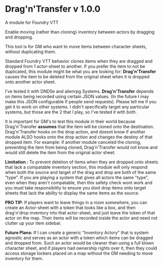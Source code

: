 # Drag'n'Transfer v 1.0.0
A module for Foundry VTT 

Enable moving (rather than cloning) inventory between actors by dragging and dropping.

This tool is for GM who want to move items between character sheets, without duplicating them. 

Standard Foundry VTT behavior clones items when they are dragged and dropped from 1 actor-sheet to another. If you prefer the item to not be duplicated, this module might be what you are looking for: **Drag'n'Transfer**  causes the item to be deleted from the original sheet when it is dropped onto another actor sheet.

I've tested it with DND5e and alienrpg Systems.  **Drag'n'Transfer** depends on items being recorded using certain JSON values. (In the future I may make this JSON configurable if people send requests). Please tell me if you get it to work on other systems. I didn't specifically target any particular systems, but those are the 2 that I play, so I've tested it with both.

It is important for GM's to test this module in their world because Drag'n'Transfer **assumes** that the item will be cloned onto the destination.  Drag'n'Transfer hooks on the drop action, and doesnt know if another module ALSO hooks onto the drop action and changes the destiny of that dropped item.  For example: if another module canceled the cloning, preventing the item from being cloned, Drag'n'Transfer would not know and would still delete the item from the original actor sheet.

**Limitation :**  To prevent deletion of items when they are dropped onto sheets that lack a compatable inventory section, this module will only respond when both the source and target of the drag and drop are both of the same "type".  If you are playing a system that gives all actors the same "type", even when they aren't compatable, then this safety check wont work and you must take responsibility to ensure you dont drop items onto target sheets that lack the ability to display the same items as the source. 

**PRO TIP**: If players want to leave things in a room somewhere, you can create an Actor-sheet with a token that looks like a box, and then drag'n'drop inventory into that actor-sheet, and just leave the token of that actor on the map.  Their items will be recorded inside the actor and need not clutter up your item sidebar.

**Future Plans:** If I can create a generic "Inventory Actory" that is system agnostic and serves as an actor with a token which items can be dragged and dropped from.  Such an actor would be cleaner than using a full blown character sheet, and if players had ownership rights over it, then they could access storage lockers placed on a map without the GM needing to move inventory for them.

